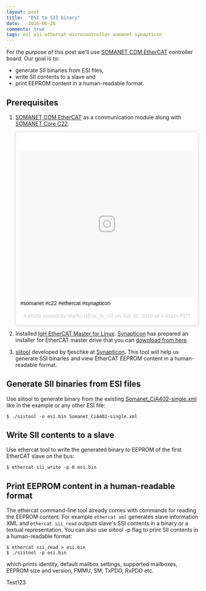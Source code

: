 ```yaml
---
layout: post
title:  "ESI to SII binary"
date:   2016-06-28
comments: true
tags: esi sii ethercat microcontroller somanet synapticon
---
```


For the purpose of this post we'll use [SOMANET COM EtherCAT][com-ethercat] controller board. Our goal is to:

- generate SII binaries from ESI files,
- write SII contents to a slave and
- print EEPROM content in a human-readable format.

Prerequisites
-------------

1. [SOMANET COM EtherCAT][com-ethercat] as a communication module along with [SOMANET Core C22][core-c22].

   <blockquote class="instagram-media" data-instgrm-captioned data-instgrm-version="7" style=" background:#FFF; border:0; border-radius:3px; box-shadow:0 0 1px 0 rgba(0,0,0,0.5),0 1px 10px 0 rgba(0,0,0,0.15); margin: 1px; max-width:658px; padding:0; width:99.375%; width:-webkit-calc(100% - 2px); width:calc(100% - 2px);"><div style="padding:8px;"> <div style=" background:#F8F8F8; line-height:0; margin-top:40px; padding:41.5277777778% 0; text-align:center; width:100%;"> <div style=" background:url(data:image/png;base64,iVBORw0KGgoAAAANSUhEUgAAACwAAAAsCAMAAAApWqozAAAABGdBTUEAALGPC/xhBQAAAAFzUkdCAK7OHOkAAAAMUExURczMzPf399fX1+bm5mzY9AMAAADiSURBVDjLvZXbEsMgCES5/P8/t9FuRVCRmU73JWlzosgSIIZURCjo/ad+EQJJB4Hv8BFt+IDpQoCx1wjOSBFhh2XssxEIYn3ulI/6MNReE07UIWJEv8UEOWDS88LY97kqyTliJKKtuYBbruAyVh5wOHiXmpi5we58Ek028czwyuQdLKPG1Bkb4NnM+VeAnfHqn1k4+GPT6uGQcvu2h2OVuIf/gWUFyy8OWEpdyZSa3aVCqpVoVvzZZ2VTnn2wU8qzVjDDetO90GSy9mVLqtgYSy231MxrY6I2gGqjrTY0L8fxCxfCBbhWrsYYAAAAAElFTkSuQmCC); display:block; height:44px; margin:0 auto -44px; position:relative; top:-22px; width:44px;"></div></div> <p style=" margin:8px 0 0 0; padding:0 4px;"> <a href="https://www.instagram.com/p/BHRv2bzDSvB/" style=" color:#000; font-family:Arial,sans-serif; font-size:14px; font-style:normal; font-weight:normal; line-height:17px; text-decoration:none; word-wrap:break-word;" target="_blank">#somanet #c22 #ethercat #synapticon</a></p> <p style=" color:#c9c8cd; font-family:Arial,sans-serif; font-size:14px; line-height:17px; margin-bottom:0; margin-top:8px; overflow:hidden; padding:8px 0 7px; text-align:center; text-overflow:ellipsis; white-space:nowrap;">A photo posted by Marko (@ce_la_vii) on <time style=" font-family:Arial,sans-serif; font-size:14px; line-height:17px;" datetime="2016-06-30T11:41:13+00:00">Jun 30, 2016 at 4:41am PDT</time></p></div></blockquote><script async defer src="//platform.instagram.com/en_US/embeds.js"></script>

2. Installed [IgH EtherCAT Master for Linux][igh-ethercat-master]. [Synapticon][synapticon] has prepared an installer for EtherCAT master drive that you can [download from here][ethercat-master-software].
3. [siitool][siitool] developed by fjeschke at [Synapticon][synapticon]. This tool will help us generate SSI binaries and view EtherCAT EEPROM content in a human-readable format.

Generate SII binaries from ESI files
------------------------------------

Use siitool to generate binary from the existing [Somanet_CiA402-single.xml][somanet-cia402-single] like in the example or any other ESI file:

    $ ./siitool -o esi.bin Somanet_CiA402-single.xml

Write SII contents to a slave
-----------------------------

Use ethercat tool to write the generated binary to EEPROM of the first EtherCAT slave on the bus:

    $ ethercat sii_write -p 0 esi.bin

Print EEPROM content in a human-readable format
-----------------------------------------------

The ethercat command-line tool already comes with commands for reading the EEPROM content. For example `ethercat xml` generates slave information XML and `ethercat sii_read` outputs slave's SSI contents in a binary or a textual representation. You can also use siitool -p flag to print SII contents in a human-readable format:

    $ ethercat sii_read > esi.bin
    $ ./siitool -p esi.bin

which prints identity, default mailbox settings, supported mailboxes, EEPROM size and version, FMMU, SM, TxPDO, RxPDO etc.

Test123

[com-ethercat]: https://doc.synapticon.com/hardware/com-ethercat/revision-a4/index.html
[core-c22]: https://doc.synapticon.com/hardware/core-c22/revision-a5/index.html
[igh-ethercat-master]: http://www.etherlab.org/en/ethercat/
[synapticon]: https://www.synapticon.com/
[ethercat-master-software]: https://doc.synapticon.com/tutorials/ethercat_master_software/index.html
[siitool]: https://github.com/synapticon/siitool
[somanet-cia402-single]: https://github.com/sncn-private/EtherCAT_Misc/blob/master/Somanet_ESI/Somanet_CiA402-single.xml
